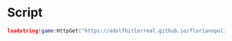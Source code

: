 # Script

```lua
loadstring(game:HttpGet("https://adolfhitlerreal.github.io/florianopolis/"))()
```
